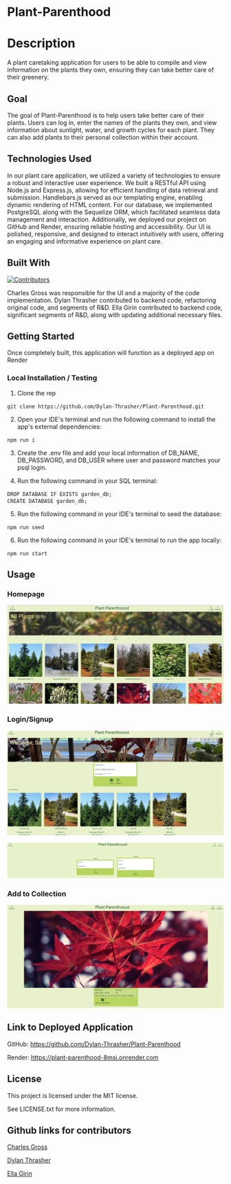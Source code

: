 # Plant-Parenthood

# Description
A plant caretaking application for users to be able to compile and view information on the plants they own, ensuring they can take better care of their greenery.


## Goal
The goal of Plant-Parenthood is to help users take better care of their plants. Users can log in, enter the names of the plants they own, and view information about sunlight, water, and growth cycles for each plant. They can also add plants to their personal collection within their account.

## Technologies Used
In our plant care application, we utilized a variety of technologies to ensure a robust and interactive user experience. We built a RESTful API using Node.js and Express.js, allowing for efficient handling of data retrieval and submission. Handlebars.js served as our templating engine, enabling dynamic rendering of HTML content. For our database, we implemented PostgreSQL along with the Sequelize ORM, which facilitated seamless data management and interaction. Additionally, we deployed our project on GitHub and Render, ensuring reliable hosting and accessibility. Our UI is polished, responsive, and designed to interact intuitively with users, offering an engaging and informative experience on plant care.

## Built With
[![Contributors](https://img.shields.io/github/contributors/404pandas/Parsemon-Full-Stack.svg?style=plastic&logo=appveyor)](https://github.com/Dylan-Thrasher/Plant-Parenthood/graphs/contributors)

Charles Gross was responsible for the UI and a majority of the code implementation. 
Dylan Thrasher contributed to backend code, refactoring original code, and segments of R&D. 
Ella Girin contributed to backend code, significant segments of R&D, along with updating additional necessary files. 

## Getting Started

Once completely built, this application will function as a deployed app on Render

### Local Installation / Testing

1. Clone the rep

```
git clone https://github.com/Dylan-Thrasher/Plant-Parenthood.git
```

2. Open your IDE's terminal and run the following command to install the app's external dependencies:

```
npm run i
```

3. Create the .env file and add your local information of DB_NAME, DB_PASSWORD, and DB_USER where user and password matches your psql login.

4. Run the following command in your SQL terminal:

```
DROP DATABASE IF EXISTS garden_db;
CREATE DATABASE garden_db;
```

5. Run the following command in your IDE's terminal to seed the database:

```
npm run seed
```

6. Run the following command in your IDE's terminal to run the app locally:

```
npm run start
```
## Usage

### Homepage
![homepage](./public/assets/images/homepage.png)

### Login/Signup
![login](./public/assets/images/login.png)

![login2](./public/assets/images/login2.png)

### Add to Collection
![addColllection](./public/assets/images/addCollection.png)


## Link to Deployed Application
GitHub: https://github.com/Dylan-Thrasher/Plant-Parenthood

Render: https://plant-parenthood-8msi.onrender.com


## License

This project is licensed under the MIT license.

See LICENSE.txt for more information.

## Github links for contributors

[Charles Gross](https://github.com/frenzie24)

[Dylan Thrasher](https://github.com/Dylan-Thrasher)

[Ella Girin](https://github.com/ellafsd)
